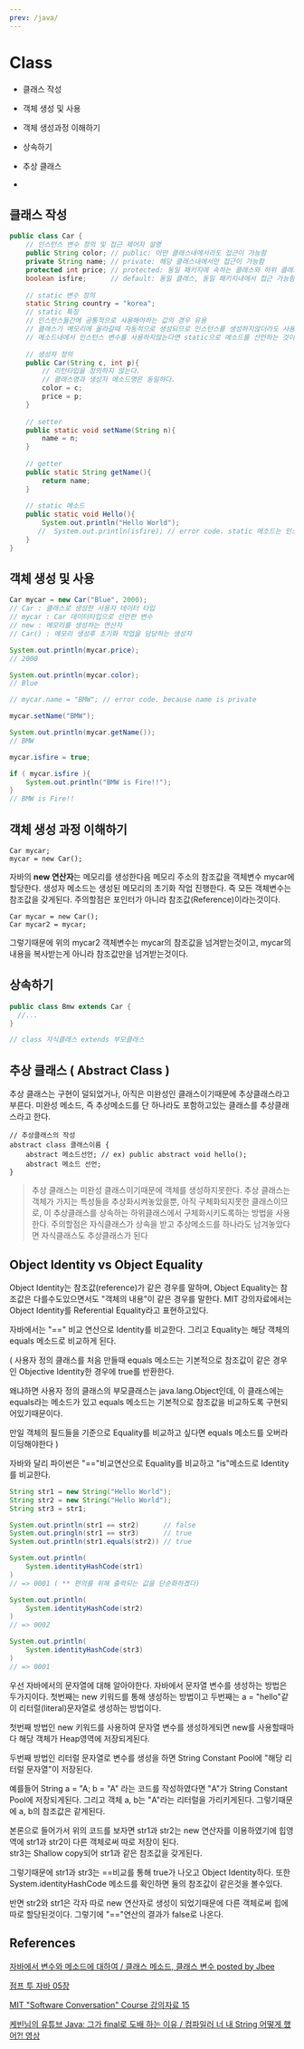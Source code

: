 ```yaml
---
prev: /java/
---
```

# Class

* 클래스 작성

* 객체 생성 및 사용

* 객체 생성과정 이해하기

* 상속하기 

* 추상 클래스

* 
## 클래스 작성

```java
public class Car {
    // 인스턴스 변수 정의 및 접근 제어자 설명
    public String color; // public: 어떤 클래스내에서라도 접근이 가능함
    private String name; // private: 해당 클래스내에서만 접근이 가능함
    protected int price; // protected: 동일 패키지에 속하는 클래스와 하위 클래스에서 접근 가능함
    boolean isfire;      // default: 동일 클래스, 동일 패키지내에서 접근 가능함.
    
    // static 변수 정의
    static String country = "korea";
    // static 특징
    // 인스턴스들간에 공통적으로 사용해야하는 값의 경우 유용
    // 클래스가 메모리에 올라갈때 자동적으로 생성되므로 인스턴스를 생성하지않더라도 사용가능함.
    // 메소드내에서 인스턴스 변수를 사용하지않는다면 static으로 메소드를 선언하는 것이 메소드 호출시간이 짧아진다.
    
    // 생성자 정의
    public Car(String c, int p){ 
        // 리턴타입을 정의하지 않는다.
        // 클래스명과 생성자 메소드명은 동일하다.
        color = c;
        price = p;
    }
    
    // setter
    public static void setName(String n){
        name = n;
    }
    
    // getter
    public static String getName(){
        return name;
    }
    
    // static 메소드
    public static void Hello(){
        System.out.println("Hello World");
       //  System.out.println(isfire); // error code. static 메소드는 인스턴스 변수에 접근할수없다.
    }
}
```

## 객체 생성 및 사용

```java 
Car mycar = new Car("Blue", 2000);
// Car : 클래스로 생성한 사용자 데이터 타입
// mycar : Car 데이터타입으로 선언한 변수
// new : 메모리를 생성하는 연산자
// Car() : 메모리 생성후 초기화 작업을 담당하는 생성자 

System.out.println(mycar.price);
// 2000

System.out.println(mycar.color);
// Blue

// mycar.name = "BMW"; // error code. because name is private  

mycar.setName("BMW");

System.out.println(mycar.getName()); 
// BMW 

mycar.isfire = true;

if ( mycar.isfire ){
    System.out.println("BMW is Fire!!");
}
// BMW is Fire!!
```

## 객체 생성 과정 이해하기

```
Car mycar;
mycar = new Car();
```

자바의 **new 연산자**는 메모리를 생성한다음 메모리 주소의 참조값을 객체변수 mycar에 할당한다. 생성자 메소드는 생성된 메모리의 초기화 작업 진행한다. 
즉 모든 객체변수는 참조값을 갖게된다. 주의할점은 포인터가 아니라 참조값(Reference)이라는것이다.

```
Car mycar = new Car();
Car mycar2 = mycar;
```

그렇기때문에 위의 mycar2 객체변수는 mycar의 참조값을 넘겨받는것이고, mycar의 내용을 복사받는게 아니라 참조값만을 넘겨받는것이다.

## 상속하기 

```java 
public class Bmw extends Car {
  //...
} 

// class 자식클래스 extends 부모클래스
```

## 추상 클래스 ( Abstract Class )

추상 클래스는 구현이 덜되었거나, 아직은 미완성인 클래스이기때문에 추상클래스라고 부른다. 미완성 메소드, 즉 추상메소드를 단 하나라도 포함하고있는 클래스를 추상클래스라고 한다.

```
// 추상클래스의 작성 
abstract class 클래스이름 {
    abstract 메소드선언; // ex) public abstract void hello();
    abstract 메소드 선언;
}
```

> 추상 클래스는 미완성 클래스이기때문에 객체를 생성하지못한다. 추상 클래스는 객체가 가지는 특성들을 추상화시켜놓았을뿐, 아직 구체화되지못한 클래스이므로, 이 추상클래스를 상속하는 하위클래스에서 구체화시키도록하는 방법을 사용한다. 주의할점은 자식클래스가 상속을 받고 추상메소드를 하나라도 남겨놓았다면 자식클래스도 추상클래스가 된다 

## Object Identity vs Object Equality

Object Identity는 참조값(reference)가 같은 경우를 말하며,
Object Equality는 참조값은 다를수도있으면서도 "객체의 내용"이 같은 경우를 말한다. 
MIT 강의자료에서는 Object Identity를 Referential Equality라고 표현하고있다.

자바에서는 "==" 비교 연산으로 Identity를 비교한다. 
그리고 Equality는 해당 객체의 equals 메소드로 비교하게 된다. 

( 
  사용자 정의 클래스를 처음 만들때 equals 메소드는 기본적으로 참조값이 같은 경우인 Objective Identity한 경우에 true를 반환한다.
  
  왜냐하면 사용자 정의 클래스의 부모클래스는 java.lang.Object인데, 이 클래스에는 equals라는 메소드가 있고 equals 메소드는 기본적으로 참조값을 비교하도록 구현되어있기때문이다.
  
  만일 객체의 필드들을 기준으로 Equality를 비교하고 싶다면 equals 메소드를 오버라이딩해야한다
)

자바와 달리 파이썬은 "=="비교연산으로 Equality를 비교하고 "is"메소드로 Identity를 비교한다.

```java
String str1 = new String("Hello World");
String str2 = new String("Hello World");
String str3 = str1;

System.out.println(str1 == str2)      // false
System.out.pringln(str1 == str3)      // true
System.out.println(str1.equals(str2)) // true

System.out.println(
    System.identityHashCode(str1)
)
// => 0001 ( ** 편의를 위해 출력되는 값을 단순화하겠다)

System.out.println(
    System.identityHashCode(str2)
)
// => 0002

System.out.println(
    System.identityHashCode(str3)
)
// => 0001
```

우선 자바에서의 문자열에 대해 알아야한다.
자바에서 문자열 변수를 생성하는 방법은 두가지이다. 첫번째는 new 키워드를 통해 생성하는 방법이고 두번째는 a = "hello"같이 리터럴(literal)문자열로 생성하는 방법이다. 


첫번째 방법인 new 키워드를 사용하여 문자열 변수를 생성하게되면 new를 사용할때마다 해당 객체가 Heap영역에 저장되게된다.


두번째 방법인 리터럴 문자열로 변수를 생성을 하면 String Constant Pool에 "해당 리터럴 문자열"이 저장된다.

예를들어 String a = "A; b = "A" 라는 코드를 작성하였다면 "A"가 String Constant Pool에 저장되게된다. 
그리고 객체 a, b는 "A"라는 리터럴을 가리키게된다. 그렇기때문에 a, b의 참조값은 같게된다.


본론으로 들어가서 위의 코드를 보자면 
str1과 str2는 new 연산자를 이용하였기에 힙영역에 str1과 str2이 다른 객체로써 따로 저장이 된다.  
str3는 Shallow copy되어 str1과 같은 참조값을 갖게된다. 


그렇기때문에 str1과 str3는 ==비교를 통해 true가 나오고 Object Identity하다. 
또한 System.identityHashCode 메소드를 확인하면 둘의 참조값이 같은것을 볼수있다.

반면 str2와 str1은 각자 따로 new 연산자로 생성이 되었기때문에 다른 객체로써 힙에 따로 할당된것이다. 그렇기에 "=="연산의 결과가 false로 나온다.
## References

[자바에서 변수와 메소드에 대하여 / 클래스 메소드, 클래스 변수 posted by Jbee](http://asfirstalways.tistory.com/160?category=660807)

[점프 투 자바 05장](https://wikidocs.net/214)

[MIT "Software Conversation" Course 강의자료 15](http://web.mit.edu/6.005/www/fa15/classes/15-equality/)

[케빈님의 유튜브 Java: 그가 final로 도배 하는 이유 / 컴파일러 너 내 String 어떻게 했어?! 영상](https://www.youtube.com/watch?v=lcPfxmn0otA&t=7151s)
